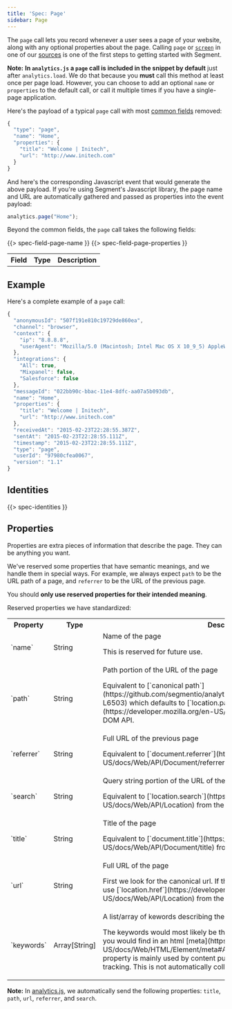 ```yaml
---
title: 'Spec: Page'
sidebar: Page
---
```


The `page` call lets you record whenever a user sees a page of your website, along with any optional properties about the page. Calling `page` or [`screen`](/docs/spec/screen/) in one of our [sources](/docs/sources/) is one of the first steps to getting started with Segment.

**Note:** **In `analytics.js` a `page` call is included in the snippet by default** just after `analytics.load`. We do that because you **must** call this method at least once per page load. However, you can choose to add an optional `name` or `properties` to the default call, or call it multiple times if you have a single-page application.

Here's the payload of a typical `page` call with most [common fields](/docs/spec/common/) removed:

```js
{
  "type": "page",
  "name": "Home",
  "properties": {
    "title": "Welcome | Initech",
    "url": "http://www.initech.com"
  }
}
```

And here's the corresponding Javascript event that would generate the above payload. If you're using Segment's Javascript library, the page name and URL are automatically gathered and passed as properties into the event payload:

```js
analytics.page("Home");
```

Beyond the common fields, the `page` call takes the following fields:

<table>
  <tr>
    <th>Field</th>
    <th>Type</th>
    <th>Description</th>
  </tr>
  {{> spec-field-page-name }}
  {{> spec-field-page-properties }}
</table>


## Example

Here's a complete example of a `page` call:

```js
{
  "anonymousId": "507f191e810c19729de860ea",
  "channel": "browser",
  "context": {
    "ip": "8.8.8.8",
    "userAgent": "Mozilla/5.0 (Macintosh; Intel Mac OS X 10_9_5) AppleWebKit/537.36 (KHTML, like Gecko) Chrome/40.0.2214.115 Safari/537.36"
  },
  "integrations": {
    "All": true,
    "Mixpanel": false,
    "Salesforce": false
  },
  "messageId": "022bb90c-bbac-11e4-8dfc-aa07a5b093db",
  "name": "Home",
  "properties": {
    "title": "Welcome | Initech",
    "url": "http://www.initech.com"
  },
  "receivedAt": "2015-02-23T22:28:55.387Z",
  "sentAt": "2015-02-23T22:28:55.111Z",
  "timestamp": "2015-02-23T22:28:55.111Z",
  "type": "page",
  "userId": "97980cfea0067",
  "version": "1.1"
}
```

## Identities

{{> spec-identities }}

## Properties

Properties are extra pieces of information that describe the page. They can be anything you want.

We've reserved some properties that have semantic meanings, and we handle them in special ways. For example, we always expect `path` to be the URL path of a page, and `referrer` to be the URL of the previous page.

You should **only use reserved properties for their intended meaning**.

Reserved properties we have standardized:

<table>
  <tr>
    <th>Property</th>
    <th>Type</th>
    <th>Description</th>
  </tr>
  <tr>
    <td>`name`</td>
    <td>String</td>
    <td>Name of the page
      <p> This is reserved for future use.</p>
    </td>
  </tr>
  <tr>
    <td>`path`</td>
    <td>String</td>
    <td>Path portion of the URL of the page
      <p> Equivalent to [`canonical path`](https://github.com/segmentio/analytics.js/blob/master/analytics.js#L6499-L6503) which defaults to [`location.pathname`](https://developer.mozilla.org/en-US/docs/Web/API/Location) from the DOM API.</p>
    </td>
  </tr>
  <tr>
    <td>`referrer` </td>
    <td>String</td>
    <td>Full URL of the previous page
      <p> Equivalent to [`document.referrer`](https://developer.mozilla.org/en-US/docs/Web/API/Document/referrer) from the DOM API.</p></td>
  </tr>
  <tr>
    <td>`search`</td>
    <td>String</td>
    <td>Query string portion of the URL of the page
      <p> Equivalent to [`location.search`](https://developer.mozilla.org/en-US/docs/Web/API/Location) from the DOM API.</p></td>
  </tr>
  <tr>
    <td>`title`</td>
    <td>String</td>
    <td>Title of the page
      <p> Equivalent to [`document.title`](https://developer.mozilla.org/en-US/docs/Web/API/Document/title) from the DOM API.</p></td>
  </tr>
  <tr>
    <td>`url`</td>
    <td>String</td>
    <td>Full URL of the page
      <p> First we look for the canonical url. If the canonical url is not provided, we use [`location.href`](https://developer.mozilla.org/en-US/docs/Web/API/Location) from the DOM API.</p></td>
  </tr>
    <tr>
    <td>`keywords`</td>
    <td>Array[String]</td>
    <td>A list/array of kewords describing the content of the page. 
      <p> The keywords would most likely be the same as, or similar to, the keywords you would find in an html [meta](https://developer.mozilla.org/en-US/docs/Web/HTML/Element/meta#Attributes) tag for SEO purposes. This property is mainly used by content publishers that rely heavily on pageview tracking. This is not automatically collected.</p>
    </td>
  </tr>
</table>

**Note:** In [analytics.js](/docs/sources/website/analytics.js/), we automatically send the following properties: `title`, `path`, `url`, `referrer`, and `search`.
